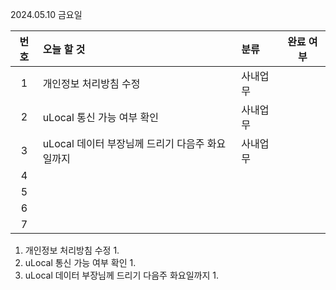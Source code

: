 2024.05.10 금요일

| 번호 | 오늘 할 것                                      | 분류     | 완료 여부 |
| :--: | :---------------------------------------------- | :------- | :-------: |
|  1   | 개인정보 처리방침 수정                          | 사내업무 |           |
|  2   | uLocal 통신 가능 여부 확인                      | 사내업무 |           |
|  3   | uLocal 데이터 부장님께 드리기 다음주 화요일까지 | 사내업무 |           |
|  4   |                                                 |          |           |
|  5   |                                                 |          |           |
|  6   |                                                 |          |           |
|  7   |                                                 |          |           |

1. 개인정보 처리방침 수정
   1. 
2. uLocal 통신 가능 여부 확인
   1. 
3. uLocal 데이터 부장님께 드리기 다음주 화요일까지
   1. 

